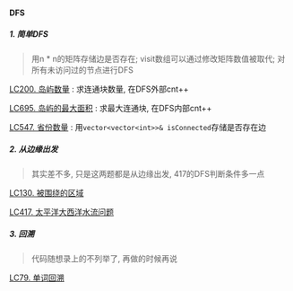 #### DFS

##### 1. 简单DFS
> 用n * n的矩阵存储边是否存在; visit数组可以通过修改矩阵数值被取代; 对所有未访问过的节点进行DFS

[LC200. 岛屿数量](https://github.com/MyLeetCodeRecord/cpp-leetcode/blob/master/workspace/200.%E5%B2%9B%E5%B1%BF%E6%95%B0%E9%87%8F.cpp) : 求连通块数量, 在DFS外部cnt++

[LC695. 岛屿的最大面积](https://github.com/MyLeetCodeRecord/cpp-leetcode/blob/master/workspace/695.%E5%B2%9B%E5%B1%BF%E7%9A%84%E6%9C%80%E5%A4%A7%E9%9D%A2%E7%A7%AF.cpp) : 求最大连通块, 在DFS内部cnt++

[LC547. 省份数量](https://github.com/MyLeetCodeRecord/cpp-leetcode/blob/master/workspace/547.%E7%9C%81%E4%BB%BD%E6%95%B0%E9%87%8F.cpp) : 用`vector<vector<int>>& isConnected`存储是否存在边

##### 2. 从边缘出发
> 其实差不多, 只是这两题都是从边缘出发, 417的DFS判断条件多一点

[LC130. 被围绕的区域](https://github.com/MyLeetCodeRecord/cpp-leetcode/blob/master/markdown/LC130.%20%E8%A2%AB%E5%9B%B4%E7%BB%95%E7%9A%84%E5%8C%BA%E5%9F%9F.md)

[LC417. 太平洋大西洋水流问题](https://github.com/MyLeetCodeRecord/cpp-leetcode/blob/master/markdown/LC417.%20%E5%A4%AA%E5%B9%B3%E6%B4%8B%E5%A4%A7%E8%A5%BF%E6%B4%8B%E6%B0%B4%E6%B5%81%E9%97%AE%E9%A2%98.md)


##### 3. 回溯
> 代码随想录上的不列举了, 再做的时候再说

[LC79. 单词回溯](https://github.com/MyLeetCodeRecord/cpp-leetcode/blob/master/markdown/LC79.%20%E5%8D%95%E8%AF%8D%E6%90%9C%E7%B4%A2.md)